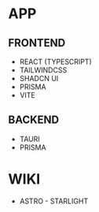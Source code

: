 # APP
## FRONTEND
- REACT (TYPESCRIPT)
- TAILWINDCSS
- SHADCN UI
- PRISMA
- VITE
## BACKEND
- TAURI
- PRISMA

# WIKI
- ASTRO - STARLIGHT
